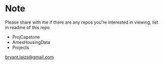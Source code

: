 # Note
Please share with me if there are any repos you're interested in viewing, list in readme of this repo

- ProjCapstone
- AmesHousingData
- Projects

bryant.laizs@gmail.com
